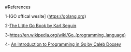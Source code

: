 
#References 

1-[GO offical wesite] (https://golang.org)

2-[The Little Go Book  by Karl Seguin](http://openmymind.net/assets/go/go.pdf)

3-https://en.wikipedia.org/wiki/Go_(programming_language)

4- [An Introduction to Programming in Go by Caleb Doxsey](https://www.golang-book.com/books/intro)
